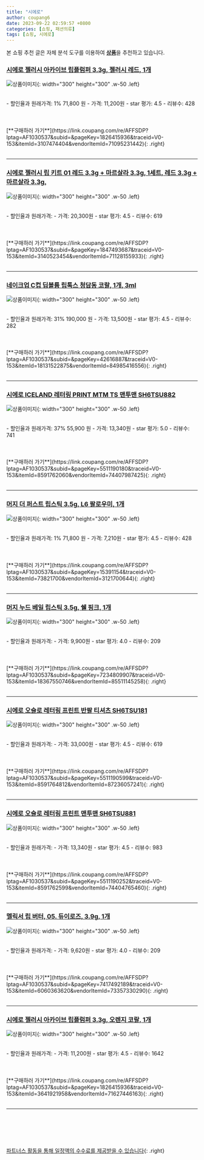 ```yaml
---
title: "시에로"
author: coupang6
date: 2023-09-22 02:59:57 +0800
categories: [쇼핑, 패션의류]
tags: [쇼핑, 시에로]
---
```


본 쇼핑 추천 글은 자체 분석 도구를 이용하여 [**상품**](https://link.coupang.com/a/bao1ui)을 추천하고 있습니다.

### [시에로 젤러시 아카이브 립플럼퍼 3.3g, 젤러시 레드, 1개](https://link.coupang.com/re/AFFSDP?lptag=AF1030537&subid=&pageKey=1826415936&traceid=V0-153&itemId=3107474404&vendorItemId=71095231442)

![상품이미지](https://thumbnail9.coupangcdn.com/thumbnails/remote/230x230ex/image/retail/images/1967299801938375-17d22ea2-30f4-418e-a02b-cb442a8fdcb5.jpg){: width="300" height="300" .w-50 .left}


<br>
- 할인율과 원래가격: 1%  71,800   원
- 가격: 11,200원
- star 평가: 4.5
- 리뷰수: 428
<br>
<br>
<br>
<br>
[**구매하러 가기**](https://link.coupang.com/re/AFFSDP?lptag=AF1030537&subid=&pageKey=1826415936&traceid=V0-153&itemId=3107474404&vendorItemId=71095231442){: .right}
<br>
<br>

---

### [시에로 젤러시 립 키트 01 레드 3.3g + 마르살라 3.3g, 1세트, 레드 3.3g + 마르살라 3.3g,](https://link.coupang.com/re/AFFSDP?lptag=AF1030537&subid=&pageKey=1847493687&traceid=V0-153&itemId=3140523454&vendorItemId=71128155933)

![상품이미지](https://thumbnail10.coupangcdn.com/thumbnails/remote/230x230ex/image/retail/images/616852043863650-8477c74d-aad2-4820-a92e-f7667caf7977.jpg){: width="300" height="300" .w-50 .left}


<br>
- 할인율과 원래가격: 
- 가격: 20,300원
- star 평가: 4.5
- 리뷰수: 619
<br>
<br>
<br>
<br>
[**구매하러 가기**](https://link.coupang.com/re/AFFSDP?lptag=AF1030537&subid=&pageKey=1847493687&traceid=V0-153&itemId=3140523454&vendorItemId=71128155933){: .right}
<br>
<br>

---

### [네이크업 C컵 딥볼륨 립톡스 청담동 코랄, 1개, 3ml](https://link.coupang.com/re/AFFSDP?lptag=AF1030537&subid=&pageKey=42616887&traceid=V0-153&itemId=18131522875&vendorItemId=84985416556)

![상품이미지](https://thumbnail6.coupangcdn.com/thumbnails/remote/230x230ex/image/vendor_inventory/b7b1/3c5b9afbc37c859d549fb8e79c49a1ca44eef5402e34cbc3ae19dd91090a.jpg){: width="300" height="300" .w-50 .left}


<br>
- 할인율과 원래가격: 31%  190,000   원
- 가격: 13,500원
- star 평가: 4.5
- 리뷰수: 282
<br>
<br>
<br>
<br>
[**구매하러 가기**](https://link.coupang.com/re/AFFSDP?lptag=AF1030537&subid=&pageKey=42616887&traceid=V0-153&itemId=18131522875&vendorItemId=84985416556){: .right}
<br>
<br>

---

### [시에로 ICELAND 레터링 PRINT MTM TS 맨투맨 SH6TSU882](https://link.coupang.com/re/AFFSDP?lptag=AF1030537&subid=&pageKey=5511190180&traceid=V0-153&itemId=8591762060&vendorItemId=74407987425)

![상품이미지](https://thumbnail7.coupangcdn.com/thumbnails/remote/230x230ex/image/rs_quotation_api/wcw98a4n/5f8b2f4be3d64d30839c3b59a5f8b767.jpg){: width="300" height="300" .w-50 .left}


<br>
- 할인율과 원래가격: 37%  55,900   원
- 가격: 13,340원
- star 평가: 5.0
- 리뷰수: 741
<br>
<br>
<br>
<br>
[**구매하러 가기**](https://link.coupang.com/re/AFFSDP?lptag=AF1030537&subid=&pageKey=5511190180&traceid=V0-153&itemId=8591762060&vendorItemId=74407987425){: .right}
<br>
<br>

---

### [머지 더 퍼스트 립스틱 3.5g, L6 팔로우미, 1개](https://link.coupang.com/re/AFFSDP?lptag=AF1030537&subid=&pageKey=15391154&traceid=V0-153&itemId=73821700&vendorItemId=3121700644)

![상품이미지](https://thumbnail8.coupangcdn.com/thumbnails/remote/230x230ex/image/product/image/vendoritem/2017/08/08/3121700644/307415db-a299-4ab3-881b-0fa4b7d86794.jpg){: width="300" height="300" .w-50 .left}


<br>
- 할인율과 원래가격: 1%  71,800   원
- 가격: 7,210원
- star 평가: 4.5
- 리뷰수: 428
<br>
<br>
<br>
<br>
[**구매하러 가기**](https://link.coupang.com/re/AFFSDP?lptag=AF1030537&subid=&pageKey=15391154&traceid=V0-153&itemId=73821700&vendorItemId=3121700644){: .right}
<br>
<br>

---

### [머지 누드 베일 립스틱 3.5g, 쉘 핑크, 1개](https://link.coupang.com/re/AFFSDP?lptag=AF1030537&subid=&pageKey=7234809907&traceid=V0-153&itemId=18367550746&vendorItemId=85511145258)

![상품이미지](https://thumbnail8.coupangcdn.com/thumbnails/remote/230x230ex/image/retail/images/8932959541508450-62087309-4661-4e6e-bd7d-795118f26e7b.jpg){: width="300" height="300" .w-50 .left}


<br>
- 할인율과 원래가격: 
- 가격: 9,900원
- star 평가: 4.0
- 리뷰수: 209
<br>
<br>
<br>
<br>
[**구매하러 가기**](https://link.coupang.com/re/AFFSDP?lptag=AF1030537&subid=&pageKey=7234809907&traceid=V0-153&itemId=18367550746&vendorItemId=85511145258){: .right}
<br>
<br>

---

### [시에로 오슬로 레터링 프린트 반팔 티셔츠 SH6TSU181](https://link.coupang.com/re/AFFSDP?lptag=AF1030537&subid=&pageKey=5511190599&traceid=V0-153&itemId=8591764812&vendorItemId=87236057241)

![상품이미지](https://thumbnail6.coupangcdn.com/thumbnails/remote/230x230ex/image/vendor_inventory/f3f1/2f8b2fca964d5bdba9f5ac158e6cc1711464b77328164f5424493d3ba830.png){: width="300" height="300" .w-50 .left}


<br>
- 할인율과 원래가격: 
- 가격: 33,000원
- star 평가: 4.5
- 리뷰수: 619
<br>
<br>
<br>
<br>
[**구매하러 가기**](https://link.coupang.com/re/AFFSDP?lptag=AF1030537&subid=&pageKey=5511190599&traceid=V0-153&itemId=8591764812&vendorItemId=87236057241){: .right}
<br>
<br>

---

### [시에로 오슬로 레터링 프린트 맨투맨 SH6TSU881](https://link.coupang.com/re/AFFSDP?lptag=AF1030537&subid=&pageKey=5511190252&traceid=V0-153&itemId=8591762599&vendorItemId=74404765460)

![상품이미지](https://thumbnail6.coupangcdn.com/thumbnails/remote/230x230ex/image/rs_quotation_api/ogtaqtxm/5b77234675fa4e55a0dfbe07a611927d.jpg){: width="300" height="300" .w-50 .left}


<br>
- 할인율과 원래가격: 
- 가격: 13,340원
- star 평가: 4.5
- 리뷰수: 983
<br>
<br>
<br>
<br>
[**구매하러 가기**](https://link.coupang.com/re/AFFSDP?lptag=AF1030537&subid=&pageKey=5511190252&traceid=V0-153&itemId=8591762599&vendorItemId=74404765460){: .right}
<br>
<br>

---

### [멜릭서 립 버터, 05. 듀이로즈, 3.9g, 1개](https://link.coupang.com/re/AFFSDP?lptag=AF1030537&subid=&pageKey=7417492189&traceid=V0-153&itemId=6060363620&vendorItemId=73357330290)

![상품이미지](https://thumbnail10.coupangcdn.com/thumbnails/remote/230x230ex/image/retail/images/1496708989155663-0ce04141-6c6a-47f8-bcf6-560ffceaff7c.jpg){: width="300" height="300" .w-50 .left}


<br>
- 할인율과 원래가격: 
- 가격: 9,620원
- star 평가: 4.0
- 리뷰수: 209
<br>
<br>
<br>
<br>
[**구매하러 가기**](https://link.coupang.com/re/AFFSDP?lptag=AF1030537&subid=&pageKey=7417492189&traceid=V0-153&itemId=6060363620&vendorItemId=73357330290){: .right}
<br>
<br>

---

### [시에로 젤러시 아카이브 립플럼퍼 3.3g, 오렌지 코랄, 1개](https://link.coupang.com/re/AFFSDP?lptag=AF1030537&subid=&pageKey=1826415936&traceid=V0-153&itemId=3641921958&vendorItemId=71627446163)

![상품이미지](https://thumbnail8.coupangcdn.com/thumbnails/remote/230x230ex/image/retail/images/80445457927339-4d8ef778-08a2-4f58-8ae8-d0267553fff2.jpg){: width="300" height="300" .w-50 .left}


<br>
- 할인율과 원래가격: 
- 가격: 11,200원
- star 평가: 4.5
- 리뷰수: 1642
<br>
<br>
<br>
<br>
[**구매하러 가기**](https://link.coupang.com/re/AFFSDP?lptag=AF1030537&subid=&pageKey=1826415936&traceid=V0-153&itemId=3641921958&vendorItemId=71627446163){: .right}
<br>
<br>

---
<br><br><br><br><br> [파트너스 활동을 통해 일정액의 수수료를 제공받을 수 있습니다](https://link.coupang.com/a/bao1ui){: .right}